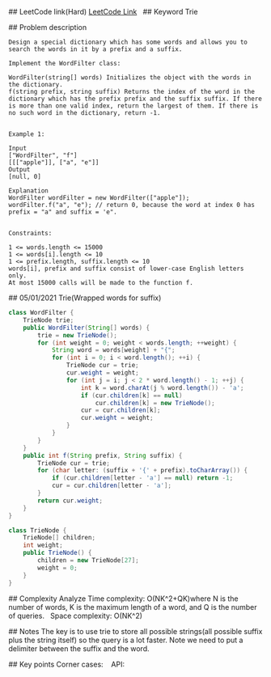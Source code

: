 ## LeetCode link(Hard)
[LeetCode Link](https://leetcode.com/problems/prefix-and-suffix-search/)
 
## Keyword
Trie

## Problem description
```
Design a special dictionary which has some words and allows you to search the words in it by a prefix and a suffix.

Implement the WordFilter class:

WordFilter(string[] words) Initializes the object with the words in the dictionary.
f(string prefix, string suffix) Returns the index of the word in the dictionary which has the prefix prefix and the suffix suffix. If there is more than one valid index, return the largest of them. If there is no such word in the dictionary, return -1.
 

Example 1:

Input
["WordFilter", "f"]
[[["apple"]], ["a", "e"]]
Output
[null, 0]

Explanation
WordFilter wordFilter = new WordFilter(["apple"]);
wordFilter.f("a", "e"); // return 0, because the word at index 0 has prefix = "a" and suffix = 'e".
 

Constraints:

1 <= words.length <= 15000
1 <= words[i].length <= 10
1 <= prefix.length, suffix.length <= 10
words[i], prefix and suffix consist of lower-case English letters only.
At most 15000 calls will be made to the function f.
```
## 05/01/2021 Trie(Wrapped words for suffix)
```java
class WordFilter {
    TrieNode trie;
    public WordFilter(String[] words) {
        trie = new TrieNode();
        for (int weight = 0; weight < words.length; ++weight) {
            String word = words[weight] + "{";
            for (int i = 0; i < word.length(); ++i) {
                TrieNode cur = trie;
                cur.weight = weight;
                for (int j = i; j < 2 * word.length() - 1; ++j) {
                    int k = word.charAt(j % word.length()) - 'a';
                    if (cur.children[k] == null)
                        cur.children[k] = new TrieNode();
                    cur = cur.children[k];
                    cur.weight = weight;
                }
            }
        }
    }
    public int f(String prefix, String suffix) {
        TrieNode cur = trie;
        for (char letter: (suffix + '{' + prefix).toCharArray()) {
            if (cur.children[letter - 'a'] == null) return -1;
            cur = cur.children[letter - 'a'];
        }
        return cur.weight;
    }
}

class TrieNode {
    TrieNode[] children;
    int weight;
    public TrieNode() {
        children = new TrieNode[27];
        weight = 0;
    }
}
```

## Complexity Analyze
Time complexity: O(NK^2+QK)where N is the number of words, K is the maximum length of a word, and Q is the number of queries.  
Space complexity: O(NK^2)

## Notes
The key is to use trie to store all possible strings(all possible suffix plus the string itself) so the query is a lot faster. Note we need to put a delimiter between the suffix and the word.  

## Key points
Corner cases:   
API: